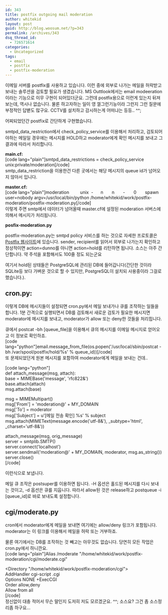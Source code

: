 ```yaml
---
id: 343
title: postfix outgoing mail moderation
author: whitekid
layout: post
guid: http://blog.woosum.net/?p=343
permalink: /archives/343
dsq_thread_id:
  - 726571614
categories:
  - Uncategorized
tags:
  - email
  - postfix
  - postfix-moderation
---
```

이메일 서버를 postfix를 사용하고 있습니다. 이런 중에 외부로 나가는 메일을 허락받고 보내는 솔루션을 검토할 필요가 생겼습니다. MS Outtlook에서는 email modeeration이라는 기능으로 이무 구현이 되어있더군요. 그런데 postfix용으로 이런게 있는지 뒤져보는데, 역시나 없습니다. 물론 하고자하는 일이 영 껄그런기능이라 그런지 그런 질문에 부정적인 답볃도 많구요. CCTV를 설치하고 감시하는게 어떠냐는 등등.. ^^;

어찌되었던간 postfix로 간단하게 구현했습니다.

smtpd\_data\_restriction에서 check\_policy\_service를 이용해서 처리하고, 검토되어야하는 메일일 경우에는 메시지를 HOLD하고 moderator에게 확인 메시지를 보내고 그 결과에 따라서 처리합니다.

**main.cf:**  
[code lang="plain"]smtpd\_data\_restrictions = check\_policy\_service unix:private/moderation[/code]  
smtp\_data\_restriction을 이용한건 다른 곳에서는 해당 메시지의 queue id가 넘어오지 않아서 입니다.

**master.cf:**  
[code lang="plain"]moderation         unix  -      n       n       -       0       spawn  
user=nobody argv=/usr/local/bin/python /home/whitekid/work/postfix-moderation/postfix-moderation.py[/code]  
이렇게 주면 smtp에서 데이터가 넘어올때 master.cf에 설정된 moderation 서버스에 의해서 메시지가 처리됩니다.

**posfix-moderation.py**

postfix-moderation.py는 smtpd policy 서비스를 하는 것으로 자세한 프로토콜은 [Postfix 웹사이트][1]에 있습니다. sender, recipient를 읽어서 외부로 나가는지 확인하고 정상적이면 action=dunno를 아니면 action=hold를 리턴하면 됩니다. 소스는 아주 간단합니다. 약 주석을 포함해서도 100줄 정도 되는군요

여기서 hold된 상태들은 PostgreSQL에 관리된 DB에 들어갑니다(간단한 것이라 SQLite등 보다 가벼운 것으로 할 수 있지만, PostgreSQL이 설치되 사용중이라 그걸로 했습니다.).

## cron.py:

이렇게 DB에 메시지들이 설정되면 cron.py에서 메일 보내가나 큐를 조작하는 일들을 합니다. 1분 간격으로 실행되면서 DB를 검토해서 새로운 검토가 필요한 메시지면 moderator에 메시지를 보내고, moderator가 allow 또는 deny한 것들을 처리힙니다.

큐에서 postcat -bh [queue_file]을 이용해서 큐의 메시지를 이메일 메시지로 얻어오고 이 정보로 확인하죠.  
[code lang="python"]email.message\_from\_file(os.popen('/usr/local/sbin/postcat -bh /var/spool/postfix/hold/%s' % queue_id))[/code]  
또 문제되었던게 원본 메시지를 포함하여 moderator에게 메일을 보내는 건데..

[code lang="python"]  
def attach_message(msg, attach):  
base = MIMEBase('message', 'rfc822&')  
base.attach(attach)  
msg.attach(base)

msg = MIMEMultipart()  
msg['From'] = 'moderation@' + MY_DOMAIN  
msg['To'] = moderator  
msg['Subject'] = u'[메일 전송 확인] %s' % subject  
msg.attach(MIMEText(message.encode('utf-8&'), \_subtype='html', \_charset='utf-8&'))

attach\_message(msg, orig\_message)  
server = smtplib.SMTP()  
server.connect('localhost')  
server.sendmail('moderation@' + MY\_DOMAIN, moderator, msg.as\_string())  
server.close()  
[/code]

이런식으로 보냅니다.

메일 큐 조작은 postsuper를 이용하면 됩니다. -H 옵션은 홀드된 메시지를 다시 보내는 것이고, -d 옵션은 큐를 지웁니다. 따라서 allow된 것은 release하고 postqueue -i [queue_id]로 바로 보내도록 설정합니다.

## cgi/moderate.py

cron에서 moderator에게 메일을 보내면 여기에는 allow/deny 링크가 포함됩니다. moderator는 이 링크를 이용해서 메일을 허락 또는 거부하죠.

물론 여기에서는 DB를 조작하는 것 빼고는 아무것도 없습니다. 당연히 모든 작업은 cron.py에서 하니깐요.  
[code lang="plain"]Alias /moderate "/home/whitekid/work/postfix-moderation/cgi/moderate.cgi"

<Directory "/home/whitekid/work/postfix-moderation/cgi">  
AddHandler cgi-script .cgi  
Options NONE +ExecCGI  
Order allow,deny  
Allow from all  
</Directory>[/code]  
정신없이 대충 적어서 무슨 말인지 도저히 저도 모르겠군요. ^^; 소스요? 그건 좀 소스정리좀 하구요...

 [1]: http://www.postfix.org/SMTPD_POLICY_README.html